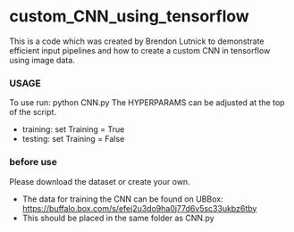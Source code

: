 # custom_CNN_using_tensorflow
This is a code which was created by Brendon Lutnick to demonstrate efficient input pipelines and how to create a custom CNN in tensorflow using image data.

### USAGE ###
To use run: python CNN.py
The HYPERPARAMS can be adjusted at the top of the script. 

- training: set Training = True
- testing: set Training = False

### before use ###
Please download the dataset or create your own.

- The data for training the CNN can be found on UBBox: https://buffalo.box.com/s/efej2u3do9ha0j77d6v5sc33ukbz6tby
- This should be placed in the same folder as CNN.py
